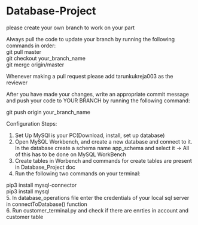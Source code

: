 # Database-Project
please create your own branch to work on your part


Always pull the code to update your branch by running the following commands in order:<br>
  git pull master <br>
  git checkout your_branch_name <br>
  git merge origin/master <br>

Whenever making a pull request please add tarunkukreja003 as the reviewer <br>

After you have made your changes, write an appropriate commit message and push your code to YOUR BRANCH by running the following command:

git push origin your_branch_name <br>

Configuration Steps:

1. Set Up MySQl is your PC(Download, install, set up database)
2. Open MySQL Workbench, and create a new database and connect to it. In the database create a schema name app_schema and select it -> All of this has to be done on MySQL WorkBench
3. Create tables in Worbench and commands for create tables are present in Database_Project doc
4. Run the following two commands on your terminal:<br>
  
  pip3 install mysql-connector<br>
  pip3 install mysql<br>
5. In database_operations file enter the credentials of your local sql server in connectToDatabase() function <br>
6. Run customer_terminal.py and check if there are enrties in account and customer table



